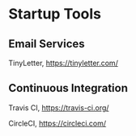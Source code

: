 # Startup Tools

## Email Services

TinyLetter, https://tinyletter.com/

## Continuous Integration

Travis CI, https://travis-ci.org/

CircleCI, https://circleci.com/
